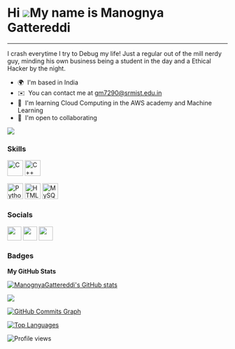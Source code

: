 Hi ![](https://user-images.githubusercontent.com/18350557/176309783-0785949b-9127-417c-8b55-ab5a4333674e.gif)My name is Manognya Gattereddi
================================================================================================================================

--------------------------------------------

I crash everytime I try to Debug my life! Just a regular out of the mill nerdy guy, minding his own business being a student in the day and a Ethical Hacker by the night.

* 🌍  I'm based in India
* ✉️  You can contact me at [gm7290@srmist.edu.in](mailto:gsanjaykumari02@gmail.com)
* 🧠  I'm learning Cloud Computing in the AWS academy and Machine Learning
* 🤝  I'm open to collaborating 


<a href="https://github.com/ManognyaGattereddi" target="_blank" rel="noreferrer"><img
src="https://img.shields.io/github/followers/ManognyaGattereddi?logo=github&style=for-the-badge&color=0891b2&labelColor=1c1917" /></a>

### Skills


<p align="left">
<a href="https://docs.microsoft.com/en-us/cpp/?view=msvc-170" target="_blank" rel="noreferrer"><img src="https://raw.githubusercontent.com/danielcranney/readme-generator/main/public/icons/skills/c-colored.svg" width="36" height="36" alt="C" /></a>
<a href="https://docs.microsoft.com/en-us/cpp/?view=msvc-170" target="_blank" rel="noreferrer"><img src="https://raw.githubusercontent.com/danielcranney/readme-generator/main/public/icons/skills/cplusplus-colored.svg" width="36" height="36" alt="C++" /></a>

<a href="https://www.python.org/" target="_blank" rel="noreferrer"><img src="https://raw.githubusercontent.com/danielcranney/readme-generator/main/public/icons/skills/python-colored.svg" width="36" height="36" alt="Python" /></a>
<a href="https://developer.mozilla.org/en-US/docs/Glossary/HTML5" target="_blank" rel="noreferrer"><img src="https://raw.githubusercontent.com/danielcranney/readme-generator/main/public/icons/skills/html5-colored.svg" width="36" height="36" alt="HTML5" /></a>
<a href="https://www.mysql.com/" target="_blank" rel="noreferrer"><img src="https://raw.githubusercontent.com/danielcranney/readme-generator/main/public/icons/skills/mysql-colored.svg" width="36" height="36" alt="MySQL" /></a>


### Socials

<p align="left"> <a href="https://discord.com/users/852794902730506280" target="_blank" rel="noreferrer"><img src="https://raw.githubusercontent.com/danielcranney/readme-generator/main/public/icons/socials/discord.svg" width="32" height="32" /></a> <a href="https://github.com/ManognyaGattereddi" target="_blank" rel="noreferrer"><img src="https://raw.githubusercontent.com/danielcranney/readme-generator/main/public/icons/socials/github.svg" width="32" height="32" /></a> </a> <a href="https://www.linkedin.com/in/manognya-gattereddi-1506251b6/" target="_blank" rel="noreferrer"><img src="https://raw.githubusercontent.com/danielcranney/readme-generator/main/public/icons/socials/linkedin.svg" width="32" height="32" /></a></p>

### Badges

<b>My GitHub Stats</b>

<a href="https://github.com/ManognyaGattereddi"><img src="https://github-readme-stats.vercel.app/api?username=ManognyaGattereddi&show_icons=true&hide=&count_private=true&title_color=0891b2&text_color=ffffff&icon_color=0891b2&bg_color=1c1917&hide_border=true&show_icons=true" alt="ManognyaGattereddi's GitHub stats" /></a>

<a href="https://github.com/ManognyaGattereddi"><img src="https://github-readme-streak-stats.herokuapp.com/?user=ManognyaGattereddi&stroke=ffffff&background=1c1917&ring=0891b2&fire=0891b2&currStreakNum=ffffff&currStreakLabel=0891b2&sideNums=ffffff&sideLabels=ffffff&dates=ffffff&hide_border=true" /></a>

<a href="https://github.com/ManognyaGattereddi"><img src="https://github-readme-activity-graph.cyclic.app/graph?username=ManognyaGattereddi&bg_color=1c1917&color=ffffff&line=0891b2&point=ffffff&area_color=1c1917&area=true&hide_border=true&custom_title=GitHub%20Commits%20Graph" alt="GitHub Commits Graph" /></a>

<a href="https://github.com/ManognyaGattereddi" align="left"><img src="https://github-readme-stats.vercel.app/api/top-langs/?username=ManognyaGattereddi&langs_count=10&title_color=0891b2&text_color=ffffff&icon_color=0891b2&bg_color=1c1917&hide_border=true&locale=en&custom_title=Top%20%Languages" alt="Top Languages" /></a>



![Profile views](https://komarev.com/ghpvc/?username=Kevin-Aaaquil&color=blueviolet)
